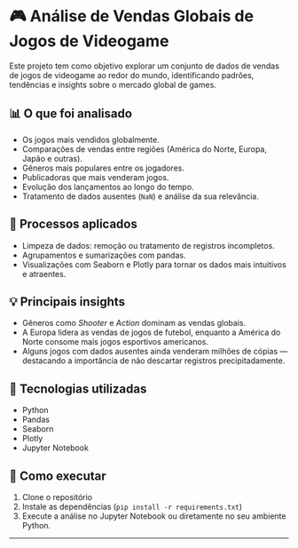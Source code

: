 # 🎮 Análise de Vendas Globais de Jogos de Videogame

Este projeto tem como objetivo explorar um conjunto de dados de vendas de jogos de videogame ao redor do mundo, identificando padrões, tendências e insights sobre o mercado global de games.

## 📊 O que foi analisado

- Os jogos mais vendidos globalmente.
- Comparações de vendas entre regiões (América do Norte, Europa, Japão e outras).
- Gêneros mais populares entre os jogadores.
- Publicadoras que mais venderam jogos.
- Evolução dos lançamentos ao longo do tempo.
- Tratamento de dados ausentes (`NaN`) e análise da sua relevância.

## 🧹 Processos aplicados

- Limpeza de dados: remoção ou tratamento de registros incompletos.
- Agrupamentos e sumarizações com pandas.
- Visualizações com Seaborn e Plotly para tornar os dados mais intuitivos e atraentes.

## 💡 Principais insights

- Gêneros como *Shooter* e *Action* dominam as vendas globais.
- A Europa lidera as vendas de jogos de futebol, enquanto a América do Norte consome mais jogos esportivos americanos.
- Alguns jogos com dados ausentes ainda venderam milhões de cópias — destacando a importância de não descartar registros precipitadamente.

## 🧰 Tecnologias utilizadas

- Python
- Pandas
- Seaborn
- Plotly
- Jupyter Notebook

## 🚀 Como executar

1. Clone o repositório
2. Instale as dependências (`pip install -r requirements.txt`)
3. Execute a análise no Jupyter Notebook ou diretamente no seu ambiente Python.

---
